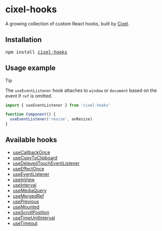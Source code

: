 # cixel-hooks

A growing collection of custom React hooks, built by [Cixel](https://cixel.com.au).

## Installation

<pre>npm install <a href="https://www.npmjs.com/package/cixel-hooks">cixel-hooks</a></pre>

## Usage example

> [!TIP]
> The `useEventListener` hook attaches to `window` or `document` based on the event if `ref` is omitted.

```jsx
import { useEventListener } from 'cixel-hooks'

function Component() {
  useEventListener('resize', onResize)
}
```

## Available hooks

- [useCallbackOnce](https://github.com/SebHex/cixel-hooks/blob/main/src/hooks/use-callback-once.ts)
- [useCopyToClipboard](https://github.com/SebHex/cixel-hooks/blob/main/src/hooks/use-copy-to-clipboard.ts)
- [useDelayedTouchEventListener](https://github.com/SebHex/cixel-hooks/blob/main/src/hooks/use-delayed-touch-event-listener.ts)
- [useEffectOnce](https://github.com/SebHex/cixel-hooks/blob/main/src/hooks/use-effect-once.ts)
- [useEventListener](https://github.com/SebHex/cixel-hooks/blob/main/src/hooks/use-event-listener.ts)
- [useInView](https://github.com/SebHex/cixel-hooks/blob/main/src/hooks/use-in-view.ts)
- [useInterval](https://github.com/SebHex/cixel-hooks/blob/main/src/hooks/use-interval.ts)
- [useMediaQuery](https://github.com/SebHex/cixel-hooks/blob/main/src/hooks/use-media-query.ts)
- [useMergedRef](https://github.com/SebHex/cixel-hooks/blob/main/src/hooks/use-merged-ref.ts)
- [usePrevious](https://github.com/SebHex/cixel-hooks/blob/main/src/hooks/use-previous.ts)
- [useMounted](https://github.com/SebHex/cixel-hooks/blob/main/src/hooks/use-mounted.ts)
- [useScrollPosition](https://github.com/SebHex/cixel-hooks/blob/main/src/hooks/use-scroll-position.ts)
- [useTimeUnitInterval](https://github.com/SebHex/cixel-hooks/blob/main/src/hooks/use-time-unit-interval.ts)
- [useTimeout](https://github.com/SebHex/cixel-hooks/blob/main/src/hooks/use-timeout.ts)
